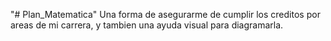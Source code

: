 "# Plan_Matematica" 
Una forma de asegurarme de cumplir los creditos por areas de mi carrera, y tambien una ayuda visual para diagramarla.
